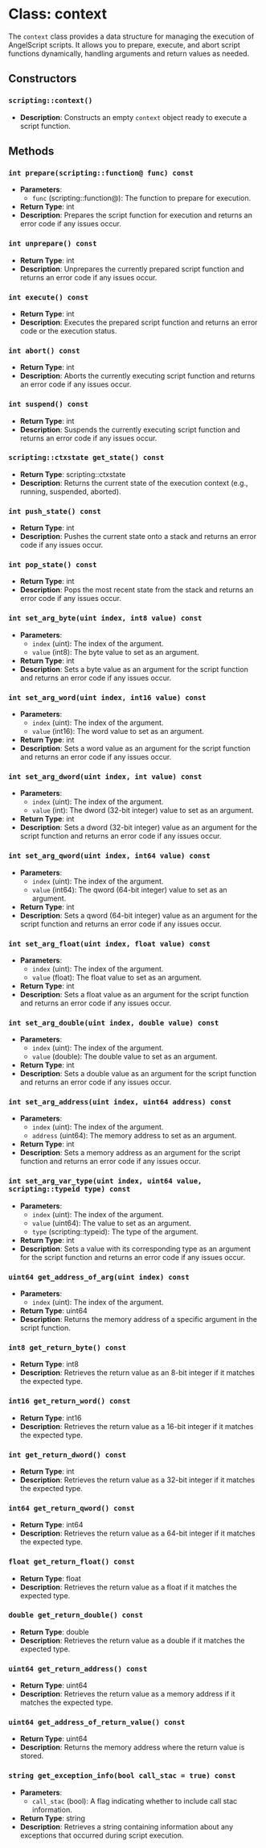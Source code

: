 # Class: context

The `context` class provides a data structure for managing the execution of AngelScript scripts. It allows you to prepare, execute, and abort script functions dynamically, handling arguments and return values as needed.

## Constructors

### `scripting::context()`
- **Description**: Constructs an empty `context` object ready to execute a script function.

## Methods

### `int prepare(scripting::function@ func) const`
- **Parameters**:
  - `func` (scripting::function@): The function to prepare for execution.
- **Return Type**: int
- **Description**: Prepares the script function for execution and returns an error code if any issues occur.

### `int unprepare() const`
- **Return Type**: int
- **Description**: Unprepares the currently prepared script function and returns an error code if any issues occur.

### `int execute() const`
- **Return Type**: int
- **Description**: Executes the prepared script function and returns an error code or the execution status.

### `int abort() const`
- **Return Type**: int
- **Description**: Aborts the currently executing script function and returns an error code if any issues occur.

### `int suspend() const`
- **Return Type**: int
- **Description**: Suspends the currently executing script function and returns an error code if any issues occur.

### `scripting::ctxstate get_state() const`
- **Return Type**: scripting::ctxstate
- **Description**: Returns the current state of the execution context (e.g., running, suspended, aborted).

### `int push_state() const`
- **Return Type**: int
- **Description**: Pushes the current state onto a stack and returns an error code if any issues occur.

### `int pop_state() const`
- **Return Type**: int
- **Description**: Pops the most recent state from the stack and returns an error code if any issues occur.

### `int set_arg_byte(uint index, int8 value) const`
- **Parameters**:
  - `index` (uint): The index of the argument.
  - `value` (int8): The byte value to set as an argument.
- **Return Type**: int
- **Description**: Sets a byte value as an argument for the script function and returns an error code if any issues occur.

### `int set_arg_word(uint index, int16 value) const`
- **Parameters**:
  - `index` (uint): The index of the argument.
  - `value` (int16): The word value to set as an argument.
- **Return Type**: int
- **Description**: Sets a word value as an argument for the script function and returns an error code if any issues occur.

### `int set_arg_dword(uint index, int value) const`
- **Parameters**:
  - `index` (uint): The index of the argument.
  - `value` (int): The dword (32-bit integer) value to set as an argument.
- **Return Type**: int
- **Description**: Sets a dword (32-bit integer) value as an argument for the script function and returns an error code if any issues occur.

### `int set_arg_qword(uint index, int64 value) const`
- **Parameters**:
  - `index` (uint): The index of the argument.
  - `value` (int64): The qword (64-bit integer) value to set as an argument.
- **Return Type**: int
- **Description**: Sets a qword (64-bit integer) value as an argument for the script function and returns an error code if any issues occur.

### `int set_arg_float(uint index, float value) const`
- **Parameters**:
  - `index` (uint): The index of the argument.
  - `value` (float): The float value to set as an argument.
- **Return Type**: int
- **Description**: Sets a float value as an argument for the script function and returns an error code if any issues occur.

### `int set_arg_double(uint index, double value) const`
- **Parameters**:
  - `index` (uint): The index of the argument.
  - `value` (double): The double value to set as an argument.
- **Return Type**: int
- **Description**: Sets a double value as an argument for the script function and returns an error code if any issues occur.

### `int set_arg_address(uint index, uint64 address) const`
- **Parameters**:
  - `index` (uint): The index of the argument.
  - `address` (uint64): The memory address to set as an argument.
- **Return Type**: int
- **Description**: Sets a memory address as an argument for the script function and returns an error code if any issues occur.

### `int set_arg_var_type(uint index, uint64 value, scripting::typeid type) const`
- **Parameters**:
  - `index` (uint): The index of the argument.
  - `value` (uint64): The value to set as an argument.
  - `type` (scripting::typeid): The type of the argument.
- **Return Type**: int
- **Description**: Sets a value with its corresponding type as an argument for the script function and returns an error code if any issues occur.

### `uint64 get_address_of_arg(uint index) const`
- **Parameters**:
  - `index` (uint): The index of the argument.
- **Return Type**: uint64
- **Description**: Returns the memory address of a specific argument in the script function.

### `int8 get_return_byte() const`
- **Return Type**: int8
- **Description**: Retrieves the return value as an 8-bit integer if it matches the expected type.

### `int16 get_return_word() const`
- **Return Type**: int16
- **Description**: Retrieves the return value as a 16-bit integer if it matches the expected type.

### `int get_return_dword() const`
- **Return Type**: int
- **Description**: Retrieves the return value as a 32-bit integer if it matches the expected type.

### `int64 get_return_qword() const`
- **Return Type**: int64
- **Description**: Retrieves the return value as a 64-bit integer if it matches the expected type.

### `float get_return_float() const`
- **Return Type**: float
- **Description**: Retrieves the return value as a float if it matches the expected type.

### `double get_return_double() const`
- **Return Type**: double
- **Description**: Retrieves the return value as a double if it matches the expected type.

### `uint64 get_return_address() const`
- **Return Type**: uint64
- **Description**: Retrieves the return value as a memory address if it matches the expected type.

### `uint64 get_address_of_return_value() const`
- **Return Type**: uint64
- **Description**: Returns the memory address where the return value is stored.

### `string get_exception_info(bool call_stac = true) const`
- **Parameters**:
  - `call_stac` (bool): A flag indicating whether to include call stac information.
- **Return Type**: string
- **Description**: Retrieves a string containing information about any exceptions that occurred during script execution.
